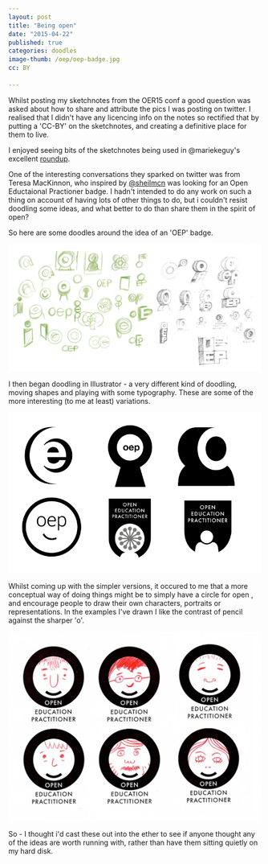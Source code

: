```yaml
---
layout: post
title: "Being open"
date: "2015-04-22"
published: true
categories: doodles
image-thumb: /oep/oep-badge.jpg
cc: BY

---
```


Whilst posting my sketchnotes from the OER15 conf a good question was asked about how to share and attribute the pics I was posting on twitter. I realised that I didn't have any licencing info on the notes so rectified that by putting a 'CC-BY' on the sketchnotes, and creating a definitive place for them to live.

I enjoyed seeing bits of the sketchnotes being used in @mariekeguy's excellent [roundup](http://education.okfn.org/oer15-window-boxes-battles-and-bandwagons/).

One of the interesting conversations they sparked on twitter was from Teresa MacKinnon, who inspired by [@sheilmcn](https://twitter.com/sheilmcn) was looking for an Open Eductaional Practioner badge. I hadn't intended to do any work on such a thing on account of having lots of other things to do, but i couldn't resist doodling some ideas, and what better to do than share them in the spirit of open?

So here are some doodles around the idea of an 'OEP' badge.

![OEP Badge sketches](/images/oep/oep-badge.jpg)

I then began doodling in Illustrator - a very different kind of doodling, moving shapes and playing with some typography. These are some of the more interesting (to me at least) variations.

![OEP Badge variatio s](/images/oep/oep-variations.gif)

Whilst coming up with the simpler versions, it occured to me that a more conceptual way of doing things might be to simply have a circle for open , and encourage people to draw their own characters, portraits or representations. In the examples I've drawn I like the contrast of pencil against the sharper 'o'.

![OEP Badge sketches](/images/oep/oep-ideas.jpg)

So - I thought i'd cast these out into the ether to see if anyone thought any of the ideas are worth running with, rather than have them sitting quietly on my hard disk.
